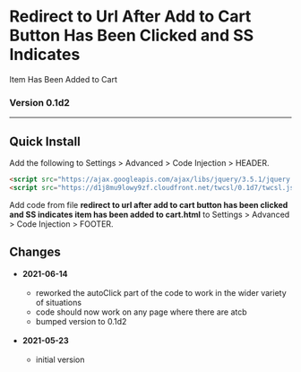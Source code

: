 # Redirect to Url After Add to Cart Button Has Been Clicked and SS Indicates
  Item Has Been Added to Cart

### Version 0.1d2

---

## Quick Install

Add the following to Settings > Advanced > Code Injection > HEADER.

```html
<script src="https://ajax.googleapis.com/ajax/libs/jquery/3.5.1/jquery.min.js"></script>
<script src="https://d1j8mu9lowy9zf.cloudfront.net/twcsl/0.1d7/twcsl.js"></script>
```

Add code from file **redirect to url after add to cart button has been clicked
and SS indicates item has been added to cart.html** to Settings > Advanced >
Code Injection > FOOTER.

## Changes

* **2021-06-14**
<br><br>
  * reworked the autoClick part of the code to work in the wider variety of
    situations
  * code should now work on any page where there are atcb
  * bumped version to 0.1d2
  <br><br>
* **2021-05-23**
<br><br>
  * initial version
